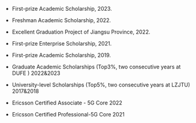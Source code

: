 - First-prize Academic Scholarship, 2023.

- Freshman Academic Scholarship, 2022.

- Excellent Graduation Project of Jiangsu Province, 2022.

- First-prize Enterprise Scholarship, 2021.

- First-prize Academic Scholarship, 2019.

- Graduate Academic Scholarships (Top3%, two consecutive years at DUFE )     2022&2023

- University-level Scholarships (Top5%, two consecutive years at LZJTU)      2017&2018

- Ericsson Certified Associate - 5G Core                                     2022

- Ericsson Certified Professional-5G Core                                    2021